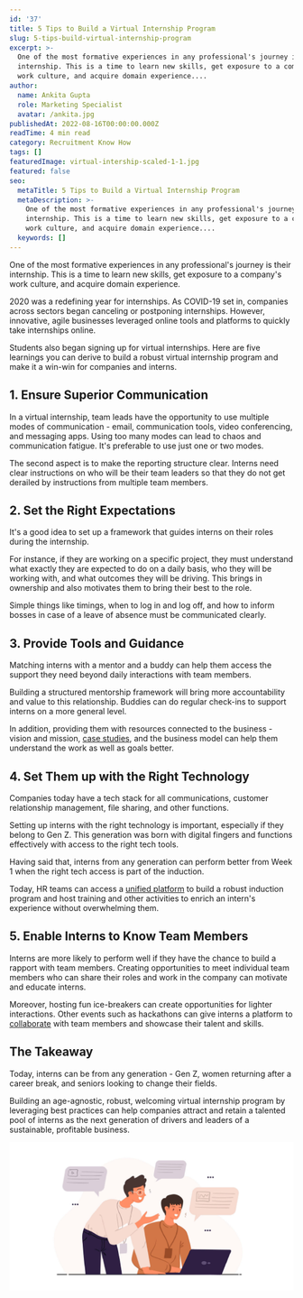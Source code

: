 ```yaml
---
id: '37'
title: 5 Tips to Build a Virtual Internship Program
slug: 5-tips-build-virtual-internship-program
excerpt: >-
  One of the most formative experiences in any professional's journey is their
  internship. This is a time to learn new skills, get exposure to a company's
  work culture, and acquire domain experience....
author:
  name: Ankita Gupta
  role: Marketing Specialist
  avatar: /ankita.jpg
publishedAt: 2022-08-16T00:00:00.000Z
readTime: 4 min read
category: Recruitment Know How
tags: []
featuredImage: virtual-intership-scaled-1-1.jpg
featured: false
seo:
  metaTitle: 5 Tips to Build a Virtual Internship Program
  metaDescription: >-
    One of the most formative experiences in any professional's journey is their
    internship. This is a time to learn new skills, get exposure to a company's
    work culture, and acquire domain experience....
  keywords: []
---
```


One of the most formative experiences in any professional's journey is their internship. This is a time to learn new skills, get exposure to a company's work culture, and acquire domain experience.

2020 was a redefining year for internships. As COVID-19 set in, companies across sectors began canceling or postponing internships. However, innovative, agile businesses leveraged online tools and platforms to quickly take internships online.

<!--more-->

Students also began signing up for virtual internships. Here are five learnings you can derive to build a robust virtual internship program and make it a win-win for companies and interns. 

## 1\. Ensure Superior Communication  

In a virtual internship, team leads have the opportunity to use multiple modes of communication - email, communication tools, video conferencing, and messaging apps. Using too many modes can lead to chaos and communication fatigue. It's preferable to use just one or two modes.

The second aspect is to make the reporting structure clear. Interns need clear instructions on who will be their team leaders so that they do not get derailed by instructions from multiple team members. 

## 2\. Set the Right Expectations 

It's a good idea to set up a framework that guides interns on their roles during the internship.

For instance, if they are working on a specific project, they must understand what exactly they are expected to do on a daily basis, who they will be working with, and what outcomes they will be driving. This brings in ownership and also motivates them to bring their best to the role.

Simple things like timings, when to log in and log off, and how to inform bosses in case of a leave of absence must be communicated clearly. 

## 3\. Provide Tools and Guidance 

Matching interns with a mentor and a buddy can help them access the support they need beyond daily interactions with team members.

Building a structured mentorship framework will bring more accountability and value to this relationship. Buddies can do regular check-ins to support interns on a more general level.

In addition, providing them with resources connected to the business - vision and mission, [case studies](https://www.thetalentpool.ai/case-studies.html), and the business model can help them understand the work as well as goals better. 

## 4\. Set Them up with the Right Technology  

Companies today have a tech stack for all communications, customer relationship management, file sharing, and other functions.

Setting up interns with the right technology is important, especially if they belong to Gen Z. This generation was born with digital fingers and functions effectively with access to the right tech tools.

Having said that, interns from any generation can perform better from Week 1 when the right tech access is part of the induction.

Today, HR teams can access a [unified platform](https://www.thetalentpool.ai/) to build a robust induction program and host training and other activities to enrich an intern's experience without overwhelming them.  

## 5\. Enable Interns to Know Team Members 

Interns are more likely to perform well if they have the chance to build a rapport with team members. Creating opportunities to meet individual team members who can share their roles and work in the company can motivate and educate interns.

Moreover, hosting fun ice-breakers can create opportunities for lighter interactions. Other events such as hackathons can give interns a platform to [collaborate](https://www.thetalentpool.ai/recruitment-management-software-features.html) with team members and showcase their talent and skills. 

## The Takeaway

Today, interns can be from any generation - Gen Z, women returning after a career break, and seniors looking to change their fields.

Building an age-agnostic, robust, welcoming virtual internship program by leveraging best practices can help companies attract and retain a talented pool of interns as the next generation of drivers and leaders of a sustainable, profitable business. 

![virtual-internship](images/virtual-intership-scaled-1-1.jpg)
